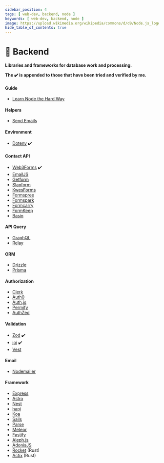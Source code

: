 ```yaml
---
sidebar_position: 4
tags: [ web-dev, backend, node ]
keywords: [ web-dev, backend, node ]
image: https://upload.wikimedia.org/wikipedia/commons/d/d9/Node.js_logo.svg
hide_table_of_contents: true
---
```

# 🦎 Backend
**Libraries and frameworks for database work and processing.**

**The :heavy_check_mark: is appended to those that have been tried and verified by me.**

#### Guide
- [Learn Node the Hard Way](https://github.com/ishtms/learn-nodejs-hard-way)

#### Helpers
- [Send Emails](https://mailtrap.io/blog/sending-emails-with-nodemailer)

#### Environment
- [Dotenv](https://dotenv.org) :heavy_check_mark:

#### Contact API
- [Web3Forms](https://web3forms.com) :heavy_check_mark:
- [EmailJS](https://emailjs.com)
- [Getform](https://getform.io)
- [Slapform](https://slapform.com)
- [KwesForms](https://kwesforms.com)
- [Formspree](https://formspree.io)
- [Formspark](https://formspark.io)
- [Formcarry](https://formcarry.com)
- [FormKeep](https://formkeep.com)
- [Basin](https://usebasin.com)

#### API Query
- [GraphQL](https://graphql.org)
- [Relay](https://relay.dev)

#### ORM
- [Drizzle](https://orm.drizzle.team)
- [Prisma](https://prisma.io)

#### Authorization
- [Clerk](https://clerk.com)
- [Auth0](https://auth0.com)
- [Auth.js](https://authjs.dev)
- [Permify](https://permify.co)
- [AuthZed](https://authzed.com)

#### Validation
- [Zod](https://zod.dev) :heavy_check_mark:
- [joi](https://joi.dev) :heavy_check_mark:
- [Vest](https://vestjs.dev)

#### Email
- [Nodemailer](https://nodemailer.com)

#### Framework
- [Express](https://expressjs.com)
- [Astro](https://astro.build)
- [Nest](https://nestjs.com)
- [hapi](https://hapi.dev)
- [Koa](https://koajs.com)
- [Sails](https://sailsjs.com)
- [Parse](https://parseplatform.org)
- [Meteor](https://meteor.com)
- [Fastify](https://fastify.dev)
- [Aleph.js](https://aleph.deno.dev)
- [AdonisJS](https://adonisjs.com)
- [Rocket](https://rocket.rs) (Rust)
- [Actix](https://actix.rs) (Rust)
